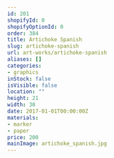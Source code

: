 ```yaml
---
id: 201
shopifyId: 0
shopifyOptionId: 0
order: 384
title: Artichoke Spanish
slug: artichoke-spanish
url: art-works/artichoke-spanish
aliases: []
categories:
- graphics
inStock: false
isVisible: false
location: ""
height: 21
width: 30
date: 2017-01-01T00:00:00Z
materials:
- marker
- paper
price: 200
mainImage: artichoke_spanish.jpg
---
```

